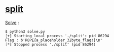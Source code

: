 # [split](https://ropemporium.com/challenge/split.html)

[Solve](./solve.py) :

```console
$ python3 solve.py 
[+] Starting local process './split': pid 86294
Flag : b'ROPE{a_placeholder_32byte_flag!}\n'
[*] Stopped process './split' (pid 86294)
```
